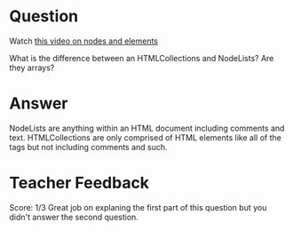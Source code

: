 # Question
Watch [this video on nodes and elements](https://www.youtube.com/watch?v=rhvec8cXLlo)

What is the difference between an HTMLCollections and NodeLists? Are they arrays?

# Answer
NodeLists are anything within an HTML document including comments and text. HTMLCollections are only comprised of HTML elements like all of the tags but not including comments and such.

# Teacher Feedback
Score: 1/3
Great job on explaning the first part of this question but you didn't answer the second question.
